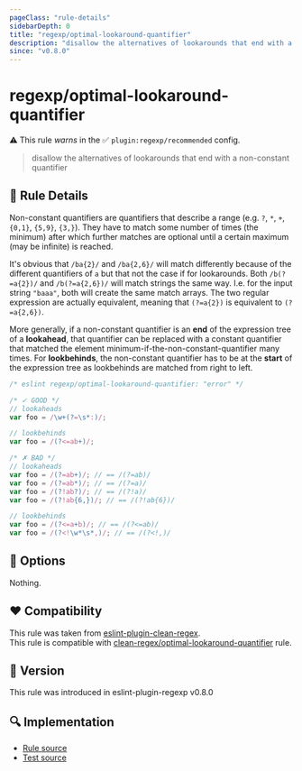 ```yaml
---
pageClass: "rule-details"
sidebarDepth: 0
title: "regexp/optimal-lookaround-quantifier"
description: "disallow the alternatives of lookarounds that end with a non-constant quantifier"
since: "v0.8.0"
---
```

# regexp/optimal-lookaround-quantifier

⚠️ This rule _warns_ in the ✅ `plugin:regexp/recommended` config.

<!-- end auto-generated rule header -->

> disallow the alternatives of lookarounds that end with a non-constant quantifier

## :book: Rule Details

Non-constant quantifiers are quantifiers that describe a range (e.g. `?`, `*`,
`+`, `{0,1}`, `{5,9}`, `{3,}`). They have to match some number of times (the
minimum) after which further matches are optional until a certain maximum (may
be infinite) is reached.

It's obvious that `/ba{2}/` and `/ba{2,6}/` will match differently because of
the different quantifiers of `a` but that not the case if for lookarounds. Both
`/b(?=a{2})/` and `/b(?=a{2,6})/` will match strings the same way. I.e. for the
input string `"baaa"`, both will create the same match arrays. The two regular
expression are actually equivalent, meaning that `(?=a{2})` is equivalent to
`(?=a{2,6})`.

More generally, if a non-constant quantifier is an **end** of the expression
tree of a **lookahead**, that quantifier can be replaced with a constant
quantifier that matched the element minimum-if-the-non-constant-quantifier many
times. For **lookbehinds**, the non-constant quantifier has to be at the
**start** of the expression tree as lookbehinds are matched from right to left.

<eslint-code-block>

```js
/* eslint regexp/optimal-lookaround-quantifier: "error" */

/* ✓ GOOD */
// lookaheads
var foo = /\w+(?=\s*:)/;

// lookbehinds
var foo = /(?<=ab+)/;

/* ✗ BAD */
// lookaheads
var foo = /(?=ab+)/; // == /(?=ab)/
var foo = /(?=ab*)/; // == /(?=a)/
var foo = /(?!ab?)/; // == /(?!a)/
var foo = /(?!ab{6,})/; // == /(?!ab{6})/

// lookbehinds
var foo = /(?<=a+b)/; // == /(?<=ab)/
var foo = /(?<!\w*\s*,)/; // == /(?<!,)/
```

</eslint-code-block>

## :wrench: Options

Nothing.

## :heart: Compatibility

This rule was taken from [eslint-plugin-clean-regex].\
This rule is compatible with [clean-regex/optimal-lookaround-quantifier] rule.

[eslint-plugin-clean-regex]: https://github.com/RunDevelopment/eslint-plugin-clean-regex
[clean-regex/optimal-lookaround-quantifier]: https://github.com/RunDevelopment/eslint-plugin-clean-regex/blob/master/docs/rules/optimal-lookaround-quantifier.md

## :rocket: Version

This rule was introduced in eslint-plugin-regexp v0.8.0

## :mag: Implementation

- [Rule source](https://github.com/ota-meshi/eslint-plugin-regexp/blob/master/lib/rules/optimal-lookaround-quantifier.ts)
- [Test source](https://github.com/ota-meshi/eslint-plugin-regexp/blob/master/tests/lib/rules/optimal-lookaround-quantifier.ts)
